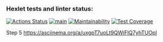 ### Hexlet tests and linter status:
[![Actions Status](https://github.com/dmanufriev/java-project-71/actions/workflows/hexlet-check.yml/badge.svg)](https://github.com/dmanufriev/java-project-71/actions)
[![main](https://github.com/dmanufriev/java-project-71/actions/workflows/main.yml/badge.svg)](https://github.com/dmanufriev/java-project-71/actions/workflows/main.yml)
[![Maintainability](https://api.codeclimate.com/v1/badges/79f6c13e430ae4765ed4/maintainability)](https://codeclimate.com/github/dmanufriev/java-project-71/maintainability)
[![Test Coverage](https://api.codeclimate.com/v1/badges/79f6c13e430ae4765ed4/test_coverage)](https://codeclimate.com/github/dmanufriev/java-project-71/test_coverage)

Step 5		https://asciinema.org/a/uxgpT7uoLt9QWiFlQ7yhTUOpl
